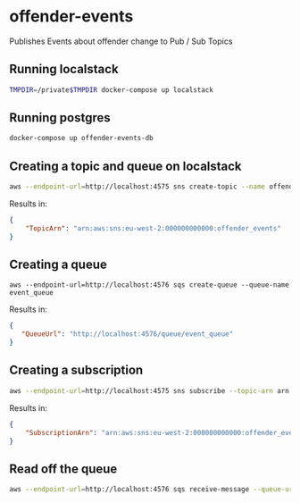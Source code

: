 # offender-events
Publishes Events about offender change to Pub / Sub Topics


## Running localstack
```bash
TMPDIR=/private$TMPDIR docker-compose up localstack
```

## Running postgres
```bash
docker-compose up offender-events-db
```

## Creating a topic and queue on localstack

```bash
aws --endpoint-url=http://localhost:4575 sns create-topic --name offender_events
```

Results in:
```json
{
    "TopicArn": "arn:aws:sns:eu-west-2:000000000000:offender_events"
}

```

## Creating a queue
```aws --endpoint-url=http://localhost:4576 sqs create-queue --queue-name event_queue```

Results in:
```json
{
   "QueueUrl": "http://localhost:4576/queue/event_queue"
}
```

## Creating a subscription
```bash
aws --endpoint-url=http://localhost:4575 sns subscribe --topic-arn arn:aws:sns:eu-west-2:000000000000:offender_events --protocol sqs --notification-endpoint http://localhost:4576/queue/event_queue
```

Results in:
```json
{
    "SubscriptionArn": "arn:aws:sns:eu-west-2:000000000000:offender_events:074545bd-393c-4a43-ad62-95b1809534f0"
}
```

## Read off the queue
```bash
aws --endpoint-url=http://localhost:4576 sqs receive-message --queue-url http://localhost:4576/queue/event_queue
```